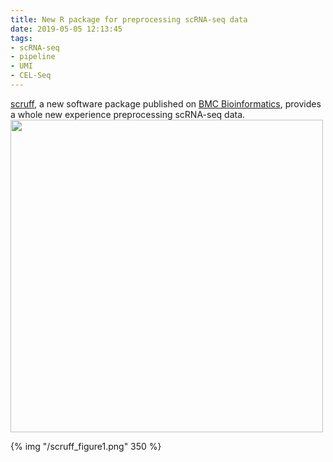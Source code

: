 ```yaml
---
title: New R package for preprocessing scRNA-seq data
date: 2019-05-05 12:13:45
tags:
- scRNA-seq
- pipeline
- UMI
- CEL-Seq
---
```

[scruff](https://doi.org/10.1186/s12859-019-2797-2), a new software package published on [BMC Bioinformatics](https://bmcbioinformatics.biomedcentral.com/), provides a whole new experience preprocessing scRNA-seq data.
<img src="./scruff_figure1.png" width="500">

{% img "/scruff_figure1.png" 350 %}

